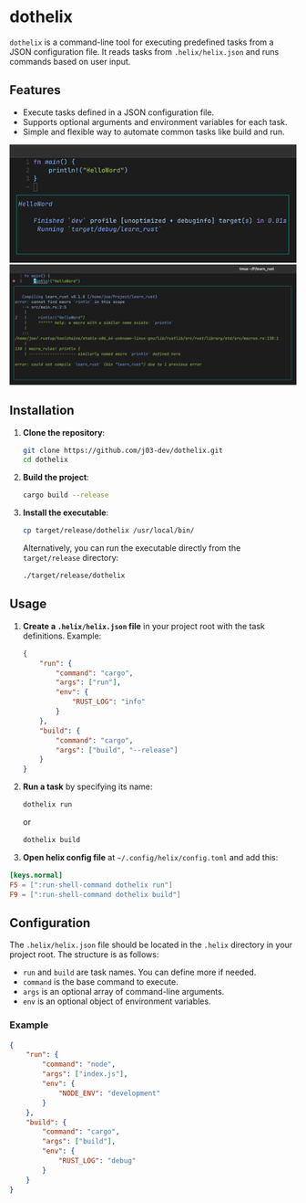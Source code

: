 # dothelix

`dothelix` is a command-line tool for executing predefined tasks from a JSON configuration file. It reads tasks from `.helix/helix.json` and runs commands based on user input.

## Features

- Execute tasks defined in a JSON configuration file.
- Supports optional arguments and environment variables for each task.
- Simple and flexible way to automate common tasks like build and run.

![image0](./image0.png)
![image1](./image1.png)

## Installation

1. **Clone the repository**:
   ```sh
   git clone https://github.com/j03-dev/dothelix.git
   cd dothelix
   ```

2. **Build the project**:
   ```sh
   cargo build --release
   ```

3. **Install the executable**:
   ```sh
   cp target/release/dothelix /usr/local/bin/
   ```

   Alternatively, you can run the executable directly from the `target/release` directory:
   ```sh
   ./target/release/dothelix
   ```

## Usage

1. **Create a `.helix/helix.json` file** in your project root with the task definitions. Example:
   ```json
   {
       "run": {
           "command": "cargo",
           "args": ["run"],
           "env": {
               "RUST_LOG": "info"
           }
       },
       "build": {
           "command": "cargo",
           "args": ["build", "--release"]
       }
   }
   ```

2. **Run a task** by specifying its name:
   ```sh
   dothelix run
   ```

   or

   ```sh
   dothelix build
   ```
3. **Open helix config file** at `~/.config/helix/config.toml` and add this:
  ```toml
  [keys.normal]
  F5 = [":run-shell-command dothelix run"]
  F9 = [":run-shell-command dothelix build"]
  ```
## Configuration

The `.helix/helix.json` file should be located in the `.helix` directory in your project root. The structure is as follows:

- `run` and `build` are task names. You can define more if needed.
- `command` is the base command to execute.
- `args` is an optional array of command-line arguments.
- `env` is an optional object of environment variables.

### Example

```json
{
    "run": {
        "command": "node",
        "args": ["index.js"],
        "env": {
            "NODE_ENV": "development"
        }
    },
    "build": {
        "command": "cargo",
        "args": ["build"],
        "env": {
            "RUST_LOG": "debug"
        }
    }
}
```
